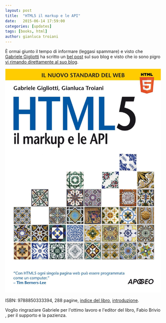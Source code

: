 ```yaml
---
layout: post
title:  "HTML5 il markup e le API"
date:   2015-06-14 17:59:00
categories: [updates]
tags: [books, html]
author: gianluca troiani
---
```


È ormai giunto il tempo di informare (leggasi spammare) e visto che [Gabriele Gigliotti][ggblog] ha scritto un [bel post][ggblogpost] sul suo blog e visto che io sono pigro [vi rimando direttamente al suo blog][ggblogpost].

<!--more-->

[![La famiglia si allarga](/images/html5-il-markup-e-le-api.jpg)][schedadellibro]

ISBN: 9788850333394, 288 pagine, [indice del libro][indice], [introduzione][introduzione].


Voglio ringraziare Gabriele per l'ottimo lavoro e l'editor del libro, Fabio Brivio​, per il supporto e la pazienza.﻿

[ggblog]:			http://blog.gigliotti.it/
[ggblogpost]:		http://blog.gigliotti.it/2015/06/14/html5-il-markup-e-le-api/
[schedadellibro]:	http://www.apogeonline.com/libri/9788850333394/scheda
[indice]:			http://www.apogeonline.com/2015/libri/9788850333394/allegati/pubblic/3339_indice.pdf
[esempi]:			http://www.apogeonline.com/2015/libri/9788850333394/allegati/pubblic/3339_fileEsempio.zip
[introduzione]:		http://www.apogeonline.com/2015/libri/9788850333394/allegati/pubblic/3339_introduzione.pdf